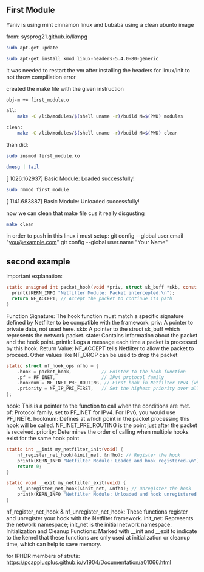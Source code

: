 ## First Module

 Yaniv is using mint cinnamon linux
and Lubaba using a clean ubunto image

from:
sysprog21.github.io/lkmpg

```bash
sudo apt-get update
```

```bash
sudo apt-get install kmod linux-headers-5.4.0-80-generic
```

it was needed to restart the vm after installing the headers for linux/init
to not throw compiliation error

created the make file with the given instruction

```bash
obj-m += first_module.o

all:
	make -C /lib/modules/$(shell uname -r)/build M=$(PWD) modules

clean:
	make -C /lib/modules/$(shell uname -r)/build M=$(PWD) clean
```

than did:

```bash
sudo insmod first_module.ko
```

```bash
dmesg | tail
```

[ 1026.162937] Basic Module: Loaded successfully!

```bash
sudo rmmod first_module
```

[ 1141.683887] Basic Module: Unloaded successfully!

now we can clean that make file cus it really disgusting

```bash
make clean
```

in order to push in this linux i must setup:
 git config --global user.email "you@example.com"
  git config --global user.name "Your Name"

  ## second example

  important explanation:

  ```c
  static unsigned int packet_hook(void *priv, struct sk_buff *skb, const struct nf_hook_state *state) {
    printk(KERN_INFO "Netfilter Module: Packet intercepted.\n");
    return NF_ACCEPT; // Accept the packet to continue its path
}
```
Function Signature: The hook function must match a specific signature defined by Netfilter to be compatible with the framework.
priv: A pointer to private data, not used here.
skb: A pointer to the struct sk_buff which represents the network packet.
state: Contains information about the packet and the hook point.
printk: Logs a message each time a packet is processed by this hook.
Return Value: NF_ACCEPT tells Netfilter to allow the packet to proceed. Other values like NF_DROP can be used to drop the packet

```c
static struct nf_hook_ops nfho = {
    .hook = packet_hook,           // Pointer to the hook function
    .pf = PF_INET,                 // IPv4 protocol family
    .hooknum = NF_INET_PRE_ROUTING, // First hook in Netfilter IPv4 (when packet arrives)
    .priority = NF_IP_PRI_FIRST,   // Set the highest priority over all other hook functions
};
```
hook: This is a pointer to the function to call when the conditions are met.
pf: Protocol family, set to PF_INET for IPv4. For IPv6, you would use PF_INET6.
hooknum: Defines at which point in the packet processing this hook will be called. NF_INET_PRE_ROUTING is the point just after the packet is received.
priority: Determines the order of calling when multiple hooks exist for the same hook point

```c
static int __init my_netfilter_init(void) {
    nf_register_net_hook(&init_net, &nfho); // Register the hook
    printk(KERN_INFO "Netfilter Module: Loaded and hook registered.\n");
    return 0;
}

static void __exit my_netfilter_exit(void) {
    nf_unregister_net_hook(&init_net, &nfho); // Unregister the hook
    printk(KERN_INFO "Netfilter Module: Unloaded and hook unregistered.\n");
}
```

nf_register_net_hook & nf_unregister_net_hook: These functions register and unregister your hook with the Netfilter framework.
init_net: Represents the network namespace; init_net is the initial network namespace.
Initialization and Cleanup Functions: Marked with __init and __exit to indicate to the kernel that these functions are only used at initialization or cleanup time, which can help to save memory.


for IPHDR members of struts:
https://pcapplusplus.github.io/v1904/Documentation/a01066.html
